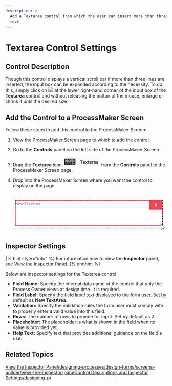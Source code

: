 ```yaml
---
description: >-
  Add a Textarea control from which the user can insert more than three lines of
  text.
---
```


# Textarea Control Settings

## Control Description

Though this control displays a vertical scroll bar if more than three lines are inserted, the input box can be expanded according to the necessity. To do this, simply click on ![](https://wiki.processmaker.com/sites/default/files/TextAreaHolderIcon.png) at the lower right-hand corner of the input box of the **Textarea** control and without releasing the button of the mouse, enlarge or shrink it until the desired size.

##  Add the Control to a ProcessMaker Screen <a id="add-the-control-to-a-processmaker-screen"></a>

Follow these steps to add this control to the ProcessMaker Screen:

1. View the ProcessMaker Screen page to which to add the control.
2. Go to the **Controls** panel on the left side of the ProcessMaker Screen.
3. Drag the **Textarea** icon ![](../../../../.gitbook/assets/textarea-control-screens-builder-processes.png)  from the **Controls** panel to the ProcessMaker Screen page.
4. Drop into the ProcessMaker Screen where you want the control to display on the page.

   ​ ![](../../../../.gitbook/assets/textarea-control-placed-screens-builder-processes.png) ​

## Inspector Settings <a id="inspector-settings"></a>

{% hint style="info" %}
For information how to view the **Inspector** panel, see [View the Inspector Panel](https://processmaker.gitbook.io/processmaker-4-community/-LPblkrcFWowWJ6HZdhC/designing-processes/design-forms/screens-builder/view-the-inspector-pane).
{% endhint %}

Below are Inspector settings for the Textarea control:

* **Field Name:** Specify the internal data name of the control that only the Process Owner views at design time. It is required.
* **Field Label:** Specify the field label text displayed to the form user. Set by default as **New TextArea**.
* **Validation:** Specify the validation rules the form user must comply with to properly enter a valid value into this field.
* **Rows:** The number of rows to provide for input. Set by default as 2.
* **Placeholder:** The placeholder is what is shown in the field when no value is provided yet.
* **Help Text:** Specify text that provides additional guidance on the field's use.

## Related Topics <a id="related-topics"></a>

[View the Inspector Panel/designing-processes/design-forms/screens-builder/view-the-inspector-pane](https://processmaker.gitbook.io/processmaker-4-community/-LPblkrcFWowWJ6HZdhC/designing-processes/design-forms/screens-builder/view-the-inspector-pane)[Control Descriptions and Inspector Settings/designing-pr](https://processmaker.gitbook.io/processmaker-4-community/-LPblkrcFWowWJ6HZdhC/designing-processes/design-forms/screens-builder/control-descriptions)

